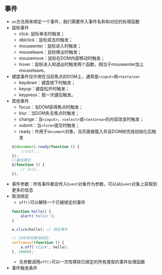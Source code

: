 ## 事件
- `on`方法用来绑定一个事件，我们需要传入事件名称和对应的处理函数
- 鼠标事件
    - click: 鼠标单击时触发；
    - dblclick：鼠标双击时触发；
    - mouseenter：鼠标进入时触发；
    - mouseleave：鼠标移出时触发；
    - mousemove：鼠标在DOM内部移动时触发；
    - hover：鼠标进入和退出时触发两个函数，相当于mouseenter加上mouseleave。
- 键盘事件仅作用在当前焦点的DOM上，通常是`<input>`和`<textarea>`
    - keydown：键盘按下时触发；
    - keyup：键盘松开时触发；
    - keypress：按一次键后触发。
- 其他事件
    - focus：当DOM获得焦点时触发；
    - blur：当DOM失去焦点时触发；
    - change：当`<input>`、`<select>`或`<textarea>`的内容改变时触发；
    - submit：当`<form>`提交时触发；
    - ready：作用于`document`对象，当页面被载入并且DOM树完成初始化后触发
    ```javascript
    $(document).ready(function () {
        //init...
    });
    //最简模式
    $(function () {
        // init...
    });
    ```
- 事件参数：所有事件都会传入`Event`对象作为参数，可以从`Event`对象上获取到更多的信息
- 取消绑定
    - `off()`可以解除一个已被绑定的事件
    ```javascript
    function hello() {
        alert('hello!');
    }

    a.click(hello); // 绑定事件

    // 10秒钟后解除绑定:
    setTimeout(function () {
        a.off('click', hello);
    }, 10000);
    ```
    - 无参数调用`off()`可以一次性移除已绑定的所有类型的事件处理函数
- 事件触发条件
